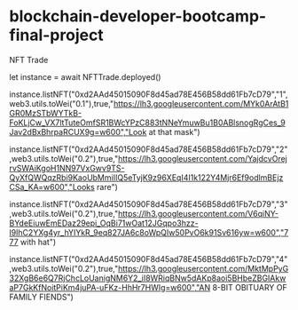 # blockchain-developer-bootcamp-final-project

NFT Trade


let instance = await NFTTrade.deployed()


instance.listNFT("0xd2AAd45015090F8d45ad78E456B58dd61Fb7cD79","1",web3.utils.toWei("0.1"),true,"https://lh3.googleusercontent.com/MYk0ArAtB1GR0MzSTbWYTkB-FoKLjCw_VX7ltTuteOmfSR1BWcYPzC883tNNeYmuwBu1B0ABlsnogRgCes_9Jav2dBxBhrpaRCUX9g=w600","Look at that mask")

instance.listNFT("0xd2AAd45015090F8d45ad78E456B58dd61Fb7cD79","2",web3.utils.toWei("0.2"),true,"https://lh3.googleusercontent.com/YajdcvOrejrvSWAiKgoH1NN97VxGwv9TS-QyXfQWQqzRbi9KaoUbMmiIIQ5eTyjK9z96XEqI4I1k122Y4Mjr6Ef9odlmBEjzCSa_KA=w600","Looks rare")

instance.listNFT("0xd2AAd45015090F8d45ad78E456B58dd61Fb7cD79","3",web3.utils.toWei("0.2"),true,"https://lh3.googleusercontent.com/V6qiNY-BYdeEiuwEmEDaz29epi_OqBi71wOat12JGqpo3hzz-l9IhC2YXg4yr_hYIYkR_9eq827JA6c8oWpQIw50PvO6k91Sv616yw=w600","777 with hat")

instance.listNFT("0xd2AAd45015090F8d45ad78E456B58dd61Fb7cD79","4",web3.utils.toWei("0.2"),true,"https://lh3.googleusercontent.com/MktMpPyG32XgB6e6Q7RjChcLoUanigNM6Y2_iI8WRiqBNw5dAKp8aoi5BHbeZBGIAkwaP7GkKfNoitPiKm4juPA-uFKz-HhHr7HWIg=w600","AN 8-BIT OBITUARY OF FAMILY FIENDS")